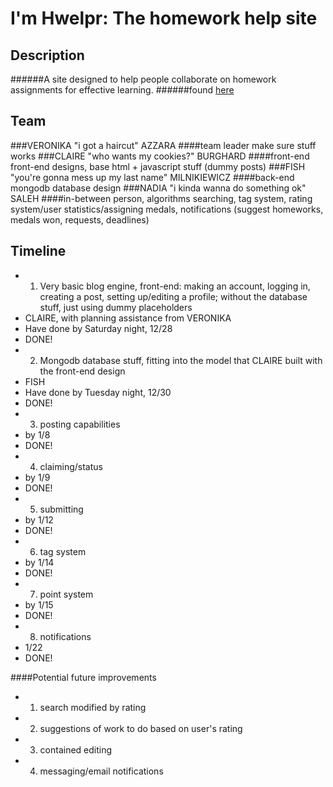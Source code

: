 I'm Hwelpr: The homework help site
====================

## Description
######A site designed to help people collaborate on homework assignments for effective learning.
######found <a href="http://hwelper.info.tm">here</a>

## Team
###VERONIKA "i got a haircut" AZZARA
####team leader
make sure stuff works
###CLAIRE "who wants my cookies?" BURGHARD
####front-end
front-end designs, base html + javascript stuff (dummy posts)
###FISH "you're gonna mess up my last name" MILNIKIEWICZ
####back-end
mongodb database design
###NADIA "i kinda wanna do something ok" SALEH
####in-between person, algorithms
searching, tag system, rating system/user statistics/assigning medals, notifications (suggest homeworks, medals won, requests, deadlines) 

## Timeline
* 1. Very basic blog engine, front-end: making an account, logging in, creating a post, setting up/editing a profile; without the database stuff, just using dummy placeholders
 * CLAIRE, with planning assistance from VERONIKA
 * Have done by Saturday night, 12/28 
 * DONE!
* 2. Mongodb database stuff, fitting into the model that CLAIRE built with the front-end design 
 * FISH
 * Have done by Tuesday night, 12/30 
 * DONE!
* 3. posting capabilities 
 * by 1/8
 * DONE!
* 4. claiming/status
 * by 1/9
 * DONE!
* 5. submitting
 * by 1/12
 * DONE!
* 6. tag system
 * by 1/14
 * DONE!
* 7. point system
 * by 1/15
 * DONE!
* 8. notifications
 * 1/22
 * DONE!


####Potential future improvements
* 1. search modified by rating
* 2. suggestions of work to do based on user's rating
* 3. contained editing
* 4. messaging/email notifications
